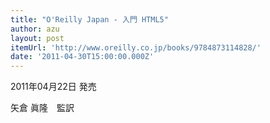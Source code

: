 ```yaml
---
title: "O'Reilly Japan - 入門 HTML5"
author: azu
layout: post
itemUrl: 'http://www.oreilly.co.jp/books/9784873114828/'
date: '2011-04-30T15:00:00.000Z'
---
```

2011年04月22日 発売

矢倉 眞隆　監訳
